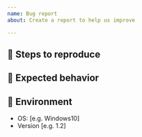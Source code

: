 ```yaml
---
name: Bug report
about: Create a report to help us improve

---
```


## 👣 Steps to reproduce


## 🔬 Expected behavior


## 🌳 Environment
 - OS: [e.g. Windows10]
 - Version [e.g. 1.2]